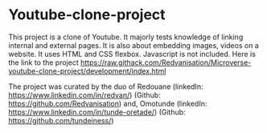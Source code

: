 # Youtube-clone-project


This project is a clone of Youtube. It majorly tests knowledge of linking internal and  external pages. It is also about embedding images, videos on a website. 
It uses HTML and CSS flexbox. Javascript is not included. Here is the link to the project https://raw.githack.com/Redvanisation/Microverse-youtube-clone-project/development/index.html

 
 The project was curated by the duo of Redouane
 (linkedIn: https://www.linkedin.com/in/redvan/) 
 (Github: https://github.com/Redvanisation) and,
 Omotunde 
 (linkedIn: https://www.linkedin.com/in/tunde-oretade/) 
 (Github: https://github.com/tundeiness/)

